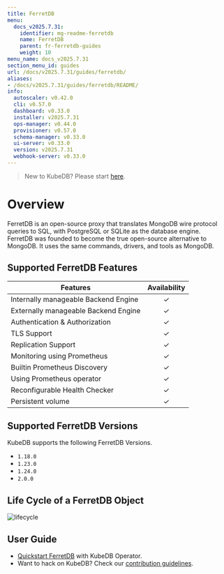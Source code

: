```yaml
---
title: FerretDB
menu:
  docs_v2025.7.31:
    identifier: mg-readme-ferretdb
    name: FerretDB
    parent: fr-ferretdb-guides
    weight: 10
menu_name: docs_v2025.7.31
section_menu_id: guides
url: /docs/v2025.7.31/guides/ferretdb/
aliases:
- /docs/v2025.7.31/guides/ferretdb/README/
info:
  autoscaler: v0.42.0
  cli: v0.57.0
  dashboard: v0.33.0
  installer: v2025.7.31
  ops-manager: v0.44.0
  provisioner: v0.57.0
  schema-manager: v0.33.0
  ui-server: v0.33.0
  version: v2025.7.31
  webhook-server: v0.33.0
---
```


> New to KubeDB? Please start [here](/docs/v2025.7.31/README).

# Overview

FerretDB is an open-source proxy that translates MongoDB wire protocol queries to SQL, with PostgreSQL or SQLite as the database engine. FerretDB was founded to become the true open-source alternative to MongoDB. It uses the same commands, drivers, and tools as MongoDB.

## Supported FerretDB Features

| Features                              | Availability |
|---------------------------------------|:------------:|
| Internally  manageable Backend Engine |   &#10003;   |
| Externally manageable Backend Engine  |   &#10003;   |
| Authentication & Authorization        |   &#10003;   |
| TLS Support                           |   &#10003;   |
| Replication Support                   |   &#10003;   |
| Monitoring using Prometheus           |   &#10003;   |
| Builtin Prometheus Discovery          |   &#10003;   |
| Using Prometheus operator             |   &#10003;   |
| Reconfigurable Health Checker         |   &#10003;   |
| Persistent volume                     |   &#10003;   |

## Supported FerretDB Versions

KubeDB supports the following FerretDB Versions.
- `1.18.0`
- `1.23.0`
- `1.24.0`
- `2.0.0`

## Life Cycle of a FerretDB Object

<!---
ref : https://app.diagrams.net/
--->

<p text-align="center">
    <img alt="lifecycle"  src="/docs/v2025.7.31/images/ferretdb/quick-start.png" >
</p>

## User Guide

- [Quickstart FerretDB](/docs/v2025.7.31/guides/ferretdb/quickstart/quickstart) with KubeDB Operator.
- Want to hack on KubeDB? Check our [contribution guidelines](/docs/v2025.7.31/CONTRIBUTING).